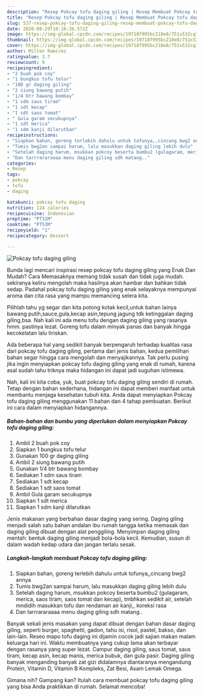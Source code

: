 ```yaml
---
description: "Resep Pokcay tofu daging giling | Resep Membuat Pokcay tofu daging giling Yang Lezat"
title: "Resep Pokcay tofu daging giling | Resep Membuat Pokcay tofu daging giling Yang Lezat"
slug: 537-resep-pokcay-tofu-daging-giling-resep-membuat-pokcay-tofu-daging-giling-yang-lezat
date: 2020-08-29T10:16:26.572Z
image: https://img-global.cpcdn.com/recipes/19718f995bc218e8/751x532cq70/pokcay-tofu-daging-giling-foto-resep-utama.jpg
thumbnail: https://img-global.cpcdn.com/recipes/19718f995bc218e8/751x532cq70/pokcay-tofu-daging-giling-foto-resep-utama.jpg
cover: https://img-global.cpcdn.com/recipes/19718f995bc218e8/751x532cq70/pokcay-tofu-daging-giling-foto-resep-utama.jpg
author: Milton Ramirez
ratingvalue: 3.7
reviewcount: 9
recipeingredient:
- "2 buah pok coy"
- "1 bungkus tofu telur"
- "100 gr daging giling"
- "2 siung bawang putih"
- "1/4 btr bawang bombay"
- "1 sdm saus tiram"
- "1 sdt kecap"
- "1 sdt saos tomat"
- " Gula garam secukupnya"
- "1 sdt merica"
- "1 sdm kanji dilarutkan"
recipeinstructions:
- "Siapkan bahan, goreng terlebih dahulu untuk tofunya,,cincang bwg2 annya"
- "Tumis bwg2an sampai harum, lalu masukkan daging giling lebih dulu"
- "Setelah daging harum, msukkan pokcoy beserta bumbu2 (gulagaram, merica, saos tiram, saos tomat dan kecap), tmbhkan sedikit air, setelah mndidih masukkan tofu dan rendaman air kanji,, koreksi rasa"
- "Dan tarrrararaaaa menu daging giling sdh matang.."
categories:
- Resep
tags:
- pokcay
- tofu
- daging

katakunci: pokcay tofu daging 
nutrition: 124 calories
recipecuisine: Indonesian
preptime: "PT31M"
cooktime: "PT53M"
recipeyield: "1"
recipecategory: Dessert

---
```



![Pokcay tofu daging giling](https://img-global.cpcdn.com/recipes/19718f995bc218e8/751x532cq70/pokcay-tofu-daging-giling-foto-resep-utama.jpg)

Bunda lagi mencari inspirasi resep pokcay tofu daging giling yang Enak Dan Mudah? Cara Memasaknya memang tidak susah dan tidak juga mudah. sekiranya keliru mengolah maka hasilnya akan hambar dan bahkan tidak sedap. Padahal pokcay tofu daging giling yang enak selayaknya mempunyai aroma dan cita rasa yang mampu memancing selera kita.

Pilihlah tahu yg segar dan kita potong kotak kecil,untuk bahan lainya bawang putih,sauce,gula,kecap asin,tepung jagung tdk ketinggalan daging giling,bsa. Nah kali ini ada menu tofu dengan daging giling yang rasanya hmm. pastinya lezat. Goreng tofu dalam minyak panas dan banyak hingga kecokelatan lalu tiriskan.

Ada beberapa hal yang sedikit banyak berpengaruh terhadap kualitas rasa dari pokcay tofu daging giling, pertama dari jenis bahan, kedua pemilihan bahan segar hingga cara mengolah dan menyajikannya. Tak perlu pusing jika ingin menyiapkan pokcay tofu daging giling yang enak di rumah, karena asal sudah tahu triknya maka hidangan ini dapat jadi suguhan istimewa.


Nah, kali ini kita coba, yuk, buat pokcay tofu daging giling sendiri di rumah. Tetap dengan bahan sederhana, hidangan ini dapat memberi manfaat untuk membantu menjaga kesehatan tubuh kita. Anda dapat menyiapkan Pokcay tofu daging giling menggunakan 11 bahan dan 4 tahap pembuatan. Berikut ini cara dalam menyiapkan hidangannya.

<!--inarticleads1-->

##### Bahan-bahan dan bumbu yang diperlukan dalam menyiapkan Pokcay tofu daging giling:

1. Ambil 2 buah pok coy
1. Siapkan 1 bungkus tofu telur
1. Gunakan 100 gr daging giling
1. Ambil 2 siung bawang putih
1. Gunakan 1/4 btr bawang bombay
1. Sediakan 1 sdm saus tiram
1. Sediakan 1 sdt kecap
1. Sediakan 1 sdt saos tomat
1. Ambil  Gula garam secukupnya
1. Siapkan 1 sdt merica
1. Siapkan 1 sdm kanji dilarutkan


Jenis makanan yang berbahan dasar daging yang sering. Daging giling menjadi salah satu bahan andalan ibu rumah tangga ketika memasak dan daging giling dibuat dengan alat penggiling. Menyimpan daging giling mentah: bentuk daging giling menjadi bola-bola kecil. Kemudian, susun di dalam wadah kedap udara dan jangan terlalu sesak. 

<!--inarticleads2-->

##### Langkah-langkah membuat Pokcay tofu daging giling:

1. Siapkan bahan, goreng terlebih dahulu untuk tofunya,,cincang bwg2 annya
1. Tumis bwg2an sampai harum, lalu masukkan daging giling lebih dulu
1. Setelah daging harum, msukkan pokcoy beserta bumbu2 (gulagaram, merica, saos tiram, saos tomat dan kecap), tmbhkan sedikit air, setelah mndidih masukkan tofu dan rendaman air kanji,, koreksi rasa
1. Dan tarrrararaaaa menu daging giling sdh matang..


Banyak sekali jenis masakan yang dapat dibuat dengan bahan dasar daging giling, seperti burger, spaghetti, gadon, tahu isi, risol, pastel, bakso, dan lain-lain. Reseo mapo tofu daging ini dijamin cocok jadi sajian makan malam keluarga hari ini. Waktu membuatnya yang cukup lama akan terbayar dengan rasanya yang super lezat. Campur daging giling, saus tomat, saus tiram, kecap asin, kecap manis, merica bubuk, dan gula pasir. Daging giling banyak menganding banyak zat gizi didalamnya diantaranya mengandung Protein, Vitamin D, Vitamin B Kompleks, Zat Besi, Asam Lemak Omega. 

Gimana nih? Gampang kan? Itulah cara membuat pokcay tofu daging giling yang bisa Anda praktikkan di rumah. Selamat mencoba!
